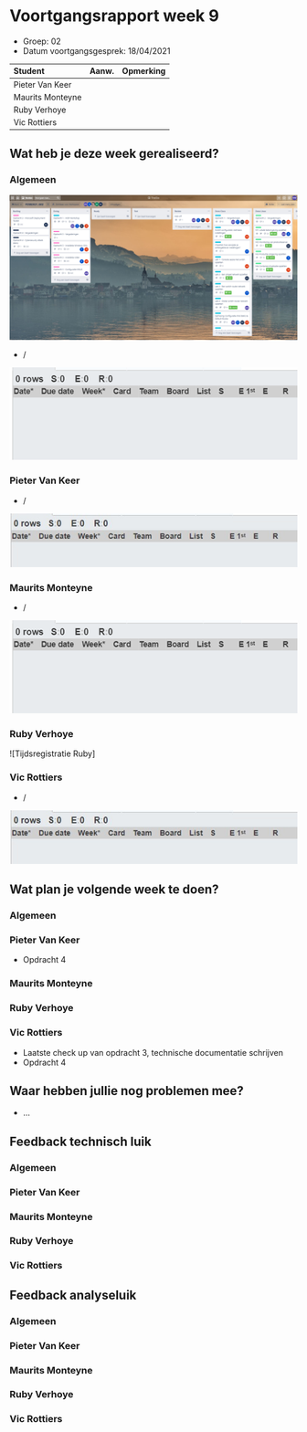# Voortgangsrapport week 9

* Groep: 02
* Datum voortgangsgesprek: 18/04/2021

| Student          | Aanw. | Opmerking |
| :--------------- | :---- | :-------- |
| Pieter Van Keer  |       |           |
| Maurits Monteyne |       |           |
| Ruby Verhoye     |       |           |
| Vic Rottiers     |       |           |

## Wat heb je deze week gerealiseerd?

### Algemeen

![Kanban-bord](img/w9/kanban-w9.jpg)

* /


![Tijdregistratie team](img/w9/timesheet-w9.jpg)

### Pieter Van Keer

* /

![Tijdregistratie Pieter](img/w9/timesheet-w9-pieter.jpg)

### Maurits Monteyne

* /

![Tijdregistratie Maurits](img/w9/timesheet-w9-maurits.jpg)

### Ruby Verhoye 



![Tijdsregistratie Ruby]


### Vic Rottiers

* /

![Tijdregistratie Pieter](img/w9/timesheet-w9-pieter.jpg)

## Wat plan je volgende week te doen?

### Algemeen
### Pieter Van Keer
* Opdracht 4
### Maurits Monteyne
### Ruby Verhoye
### Vic Rottiers
* Laatste check up van opdracht 3, technische documentatie schrijven
* Opdracht 4

## Waar hebben jullie nog problemen mee?

* ...

## Feedback technisch luik

### Algemeen

### Pieter Van Keer
### Maurits Monteyne
### Ruby Verhoye
### Vic Rottiers

## Feedback analyseluik

### Algemeen

### Pieter Van Keer
### Maurits Monteyne
### Ruby Verhoye
### Vic Rottiers


